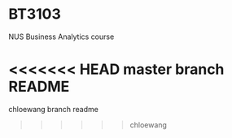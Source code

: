 # BT3103
  
NUS Business Analytics course

<<<<<<< HEAD 
master branch README
=======
chloewang branch readme
>>>>>> chloewang
